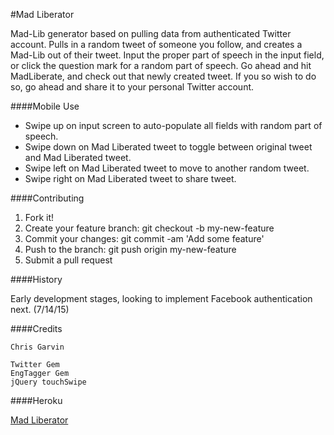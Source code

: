 #Mad Liberator

Mad-Lib generator based on pulling data from authenticated Twitter account. Pulls in a random tweet of someone you follow, and creates a Mad-Lib out of their tweet. Input the proper part of speech in the input field, or click the question mark for a random part of speech. Go ahead and hit MadLiberate, and check out that newly created tweet. If you so wish to do so, go ahead and share it to your personal Twitter account.

####Mobile Use

* Swipe up on input screen to auto-populate all fields with random part of speech.
* Swipe down on Mad Liberated tweet to toggle between original tweet and Mad Liberated tweet.
* Swipe left on Mad Liberated tweet to move to another random tweet.
* Swipe right on Mad Liberated tweet to share tweet.

####Contributing

1. Fork it!
2. Create your feature branch: git checkout -b my-new-feature
3. Commit your changes: git commit -am 'Add some feature'
4. Push to the branch: git push origin my-new-feature
5. Submit a pull request

####History

Early development stages, looking to implement Facebook authentication next. (7/14/15)

####Credits
```
Chris Garvin

Twitter Gem
EngTagger Gem
jQuery touchSwipe
```

####Heroku

[Mad Liberator](http://madliberator.herokuapp.com/)
